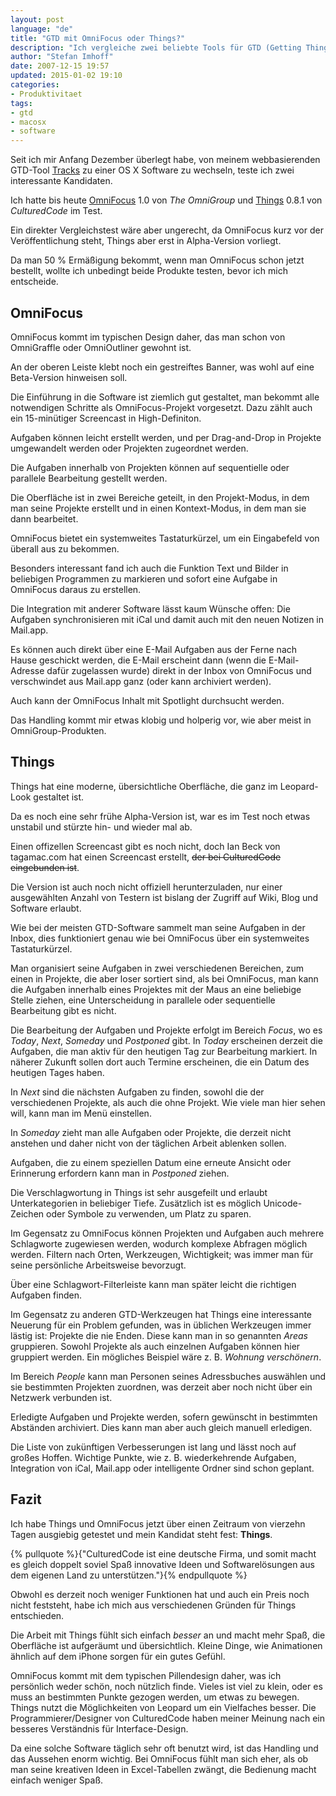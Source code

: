 ```yaml
---
layout: post
language: "de"
title: "GTD mit OmniFocus oder Things?"
description: "Ich vergleiche zwei beliebte Tools für GTD (Getting Things Done) für Mac OS X: OmniFocus und Things."
author: "Stefan Imhoff"
date: 2007-12-15 19:57
updated: 2015-01-02 19:10
categories:
- Produktivitaet
tags:
- gtd
- macosx
- software
---
```


Seit ich mir Anfang Dezember überlegt habe, von meinem webbasierenden GTD-Tool [Tracks](http://www.getontracks.org/) zu einer OS X Software zu wechseln, teste ich zwei interessante Kandidaten.

Ich hatte bis heute  [OmniFocus](https://www.omnigroup.com/omnifocus/) 1.0 von *The OmniGroup* und [Things](https://culturedcode.com/things/) 0.8.1 von *CulturedCode* im Test.

Ein direkter Vergleichstest wäre aber ungerecht, da OmniFocus kurz vor der Veröffentlichung steht, Things aber erst in Alpha-Version vorliegt.

Da man 50 % Ermäßigung bekommt, wenn man OmniFocus schon jetzt bestellt, wollte ich unbedingt beide Produkte testen, bevor ich mich entscheide.

## OmniFocus

OmniFocus kommt im typischen Design daher, das man schon von OmniGraffle oder OmniOutliner gewohnt ist.

An der oberen Leiste klebt noch ein gestreiftes Banner, was wohl auf eine  Beta-Version hinweisen soll.

Die Einführung in die Software ist ziemlich gut gestaltet, man bekommt alle notwendigen Schritte als OmniFocus-Projekt vorgesetzt. Dazu zählt auch ein 15-minütiger Screencast in High-Definiton.

Aufgaben können leicht erstellt werden, und per Drag-and-Drop in Projekte umgewandelt werden oder Projekten zugeordnet werden.

Die Aufgaben innerhalb von Projekten können auf sequentielle oder parallele Bearbeitung gestellt werden.

Die Oberfläche ist in zwei Bereiche geteilt, in den Projekt-Modus, in dem man seine Projekte erstellt und in einen Kontext-Modus, in dem man sie dann bearbeitet.

OmniFocus bietet ein systemweites Tastaturkürzel, um ein Eingabefeld von überall aus zu bekommen.

Besonders interessant fand ich auch die Funktion Text und Bilder in beliebigen Programmen zu markieren und sofort eine Aufgabe in OmniFocus daraus zu erstellen.

Die Integration mit anderer Software lässt kaum Wünsche offen: Die Aufgaben synchronisieren mit iCal und damit auch mit den neuen Notizen in Mail.app.

Es können auch direkt über eine E-Mail Aufgaben aus der Ferne nach Hause geschickt werden, die E-Mail erscheint dann (wenn die E-Mail-Adresse dafür zugelassen wurde) direkt in der Inbox von OmniFocus und verschwindet aus Mail.app ganz (oder kann archiviert werden).

Auch kann der OmniFocus Inhalt mit Spotlight durchsucht werden.

Das Handling kommt mir etwas klobig und holperig vor, wie aber meist in OmniGroup-Produkten.

## Things

Things hat eine moderne, übersichtliche Oberfläche, die ganz im Leopard-Look gestaltet ist.

Da es noch eine sehr frühe Alpha-Version ist, war es im Test noch etwas unstabil und stürzte hin- und wieder mal ab.

Einen offizellen Screencast gibt es noch nicht, doch Ian Beck von tagamac.com hat einen Screencast erstellt, <del>der bei CulturedCode eingebunden ist</del>.

Die Version ist auch noch nicht offiziell herunterzuladen, nur einer ausgewählten Anzahl von Testern ist bislang der Zugriff auf Wiki, Blog und Software erlaubt.

Wie bei der meisten GTD-Software sammelt man seine Aufgaben in der Inbox, dies funktioniert genau wie bei OmniFocus über ein systemweites Tastaturkürzel.

Man organisiert seine Aufgaben in zwei verschiedenen Bereichen, zum einen in Projekte, die aber loser sortiert sind, als bei OmniFocus, man kann die Aufgaben innerhalb eines Projektes mit der Maus an eine beliebige Stelle ziehen, eine Unterscheidung in parallele oder sequentielle Bearbeitung gibt es nicht.

Die Bearbeitung der Aufgaben und Projekte erfolgt im Bereich *Focus*, wo es  *Today*, *Next*, *Someday* und *Postponed* gibt. In *Today* erscheinen derzeit die Aufgaben, die man aktiv für den heutigen Tag zur Bearbeitung markiert. In näherer Zukunft sollen dort auch Termine erscheinen, die ein Datum des heutigen Tages haben.

In *Next* sind die nächsten Aufgaben zu finden, sowohl die der verschiedenen Projekte, als auch die ohne Projekt. Wie viele man hier sehen will, kann man im Menü einstellen.

In *Someday* zieht man alle Aufgaben oder Projekte, die derzeit nicht anstehen und daher nicht von der täglichen Arbeit ablenken sollen.

Aufgaben, die zu einem speziellen Datum eine erneute Ansicht oder Erinnerung erfordern kann man in *Postponed* ziehen.

Die Verschlagwortung in Things ist sehr ausgefeilt und erlaubt Unterkategorien in beliebiger Tiefe. Zusätzlich ist es möglich Unicode-Zeichen oder Symbole zu verwenden, um Platz zu sparen.

Im Gegensatz zu OmniFocus können Projekten und Aufgaben auch mehrere Schlagworte zugewiesen werden, wodurch komplexe Abfragen möglich werden. Filtern nach Orten, Werkzeugen, Wichtigkeit; was immer man für seine persönliche Arbeitsweise bevorzugt.

Über eine Schlagwort-Filterleiste kann man später leicht die richtigen Aufgaben finden.

Im Gegensatz zu anderen GTD-Werkzeugen hat Things eine interessante Neuerung für ein Problem gefunden, was in üblichen Werkzeugen immer lästig ist: Projekte die nie Enden. Diese kann man in so genannten *Areas* gruppieren. Sowohl Projekte als auch einzelnen Aufgaben können hier gruppiert werden. Ein mögliches Beispiel wäre z. B. *Wohnung verschönern*.

Im Bereich *People* kann man Personen seines Adressbuches auswählen und sie bestimmten Projekten zuordnen, was derzeit aber noch nicht über ein Netzwerk verbunden ist.

Erledigte Aufgaben und Projekte werden, sofern gewünscht in bestimmten Abständen archiviert. Dies kann man aber auch gleich manuell erledigen.

Die Liste von zukünftigen Verbesserungen ist lang und lässt noch auf großes Hoffen. Wichtige Punkte, wie z. B. wiederkehrende Aufgaben, Integration von iCal, Mail.app oder intelligente Ordner sind schon geplant.

## Fazit

Ich habe Things und OmniFocus jetzt über einen Zeitraum von vierzehn Tagen ausgiebig getestet und mein Kandidat steht fest: **Things**.

{% pullquote %}{"CulturedCode ist eine deutsche Firma, und somit macht es gleich doppelt soviel Spaß innovative Ideen und Softwarelösungen aus dem eigenen Land zu unterstützen."}{% endpullquote %}

Obwohl es derzeit noch weniger Funktionen hat und auch ein Preis noch nicht feststeht, habe ich mich aus verschiedenen Gründen für Things entschieden.

Die Arbeit mit Things fühlt sich einfach *besser* an und macht mehr Spaß, die Oberfläche ist aufgeräumt und übersichtlich. Kleine Dinge, wie Animationen ähnlich auf dem iPhone sorgen für ein gutes Gefühl.

OmniFocus kommt mit dem typischen Pillendesign daher, was ich persönlich weder schön, noch nützlich finde. Vieles ist viel zu klein, oder es muss an bestimmten Punkte gezogen werden, um etwas zu bewegen. Things nutzt die Möglichkeiten von Leopard um ein Vielfaches besser. Die Programmierer/Designer von CulturedCode haben meiner Meinung nach ein besseres Verständnis für Interface-Design.

Da eine solche Software täglich sehr oft benutzt wird, ist das Handling und das Aussehen enorm wichtig. Bei OmniFocus fühlt man sich eher, als ob man seine kreativen Ideen in Excel-Tabellen zwängt, die Bedienung macht einfach weniger Spaß.
